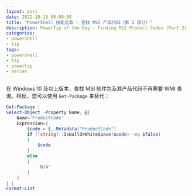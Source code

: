 ```yaml
---
layout: post
date: 2022-10-19 00:00:00
title: "PowerShell 技能连载 - 查找 MSI 产品代码（第 2 部分）"
description: PowerTip of the Day - Finding MSI Product Codes (Part 2)
categories:
- powershell
- tip
tags:
- powershell
- tip
- powertip
- series
---
```

在 Windows 10 及以上版本，查找 MSI 软件包及其产品代码不再需要 WMI 查询。相反，您可以使用 `Get-Package` 来替代：

```powershell
Get-Package |
Select-Object -Property Name, @{
    Name='ProductCode'
    Expression={
        $code = $_.Metadata["ProductCode"]
        if ([string]::IsNullOrWhiteSpace($code) -eq $false)
        {
            $code
        }
        else
        {
            'N/A'
        }
    }
} |
Format-List
```

<!--本文国际来源：[Finding MSI Product Codes (Part 2)](https://community.idera.com/database-tools/powershell/powertips/b/tips/posts/finding-msi-product-codes-part-2)-->

